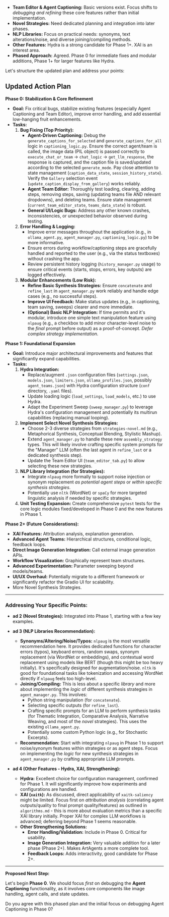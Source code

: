 *   **Team Editor & Agent Captioning:** Basic versions exist. Focus shifts to *debugging and refining* these core features rather than initial implementation.
*   **Novel Strategies:** Need dedicated planning and integration into later phases.
*   **NLP Libraries:** Focus on practical needs: synonyms, text alterations/noise, and diverse joining/compiling methods.
*   **Other Features:** Hydra is a strong candidate for Phase 1+. XAI is an interest area.
*   **Phased Approach:** Agreed. Phase 0 for immediate fixes and modular additions, Phase 1+ for larger features like Hydra.

Let's structure the updated plan and address your points:

## Updated Action Plan

**Phase 0: Stabilization & Core Refinement**

*   **Goal:** Fix critical bugs, stabilize existing features (especially Agent Captioning and Team Editor), improve error handling, and add essential low-hanging fruit enhancements.
*   **Tasks:**
    1.  **Bug Fixing (Top Priority):**
        *   **Agent-Driven Captioning:** Debug the `generate_captions_for_selected` and `generate_captions_for_all` logic in `captioning_logic.py`. Ensure the correct agent/team is called, the image data (PIL object) is passed correctly to `execute_chat_or_team` -> `chat_logic` -> `get_llm_response`, the response is captured, and the caption file is saved/updated according to the selected `generate_mode`. Pay close attention to state management (`caption_data_state`, `session_history_state`). Verify the `Gallery` selection event (`update_caption_display_from_gallery`) works reliably.
        *   **Agent Team Editor:** Thoroughly test loading, clearing, adding steps, removing steps, saving (updating teams file AND relevant dropdowns), and deleting teams. Ensure state management (`current_team_editor_state`, `teams_data_state`) is robust.
        *   **General UI/Logic Bugs:** Address any other known crashes, inconsistencies, or unexpected behavior observed during testing.
    2.  **Error Handling & Logging:**
        *   Improve error messages throughout the application (e.g., in `ollama_agent.py`, `agent_manager.py`, `captioning_logic.py`) to be more informative.
        *   Ensure errors during workflow/captioning steps are gracefully handled and reported to the user (e.g., via the status textboxes) without crashing the app.
        *   Review persistent history logging (`history_manager.py` usage) to ensure critical events (starts, stops, errors, key outputs) are logged effectively.
    3.  **Modular Enhancements (Low Risk):**
        *   **Refine Basic Synthesis Strategies:** Ensure `concatenate` and `refine_last` in `agent_manager.py` work reliably and handle edge cases (e.g., no successful steps).
        *   **Improve UI Feedback:** Make status updates (e.g., in captioning, team saving, sweeps) clearer and more immediate.
        *   **(Optional) Basic NLP Integration:** If time permits and it's modular, introduce one simple text manipulation feature using `nlpaug` (e.g., a checkbox to add minor character-level noise to the *final* prompt before output) as a proof-of-concept. *Defer complex strategy implementation.*

**Phase 1: Foundational Expansion**

*   **Goal:** Introduce major architectural improvements and features that significantly expand capabilities.
*   **Tasks:**
    1.  **Hydra Integration:**
        *   Replace/augment `.json` configuration files (`settings.json`, `models.json`, `limiters.json`, `ollama_profiles.json`, possibly `agent_teams.json`) with Hydra configuration structure (`conf` directory, `.yaml` files).
        *   Update loading logic (`load_settings`, `load_models`, etc.) to use Hydra.
        *   Adapt the Experiment Sweep (`sweep_manager.py`) to leverage Hydra's configuration management and potentially its multirun capabilities (replacing manual looping).
    2.  **Implement Select Novel Synthesis Strategies:**
        *   Choose 2-3 diverse strategies from `strategies-novel.md` (e.g., Metaphorical Synthesis, Conceptual Blending, Stylistic Mashup).
        *   Extend `agent_manager.py` to handle these new `assembly_strategy` types. This will likely involve crafting specific system prompts for the "Manager" LLM (often the last agent in `refine_last` or a dedicated synthesis step).
        *   Update the Team Editor UI (`team_editor_tab.py`) to allow selecting these new strategies.
    3.  **NLP Library Integration (for Strategies):**
        *   Integrate `nlpaug` more formally to support noise injection or synonym replacement *as potential agent steps* or *within specific synthesis strategies*.
        *   Potentially use `nltk` (WordNet) or `spaCy` for more targeted linguistic analysis if needed by specific strategies.
    4.  **Unit Testing Expansion:** Create comprehensive `pytest` tests for the core logic modules fixed/developed in Phase 0 and the new features in Phase 1.

**Phase 2+ (Future Considerations):**

*   **XAI Features:** Attribution analysis, explanation generation.
*   **Advanced Agent Teams:** Hierarchical structures, conditional logic, feedback loops.
*   **Direct Image Generation Integration:** Call external image generation APIs.
*   **Workflow Visualization:** Graphically represent team structures.
*   **Advanced Experimentation:** Parameter sweeping beyond models/teams.
*   **UI/UX Overhaul:** Potentially migrate to a different framework or significantly refactor the Gradio UI for scalability.
*   More Novel Synthesis Strategies.

---

### Addressing Your Specific Points:

*   **ad 2 (Novel Strategies):** Integrated into Phase 1, starting with a few key examples.
*   **ad 3 (NLP Libraries Recommendation):**
    *   **Synonyms/Altering/Noise/Typos:** `nlpaug` is the most versatile recommendation here. It provides dedicated functions for character errors (typos), keyboard errors, random swaps, synonym replacement (via WordNet or embeddings), and contextual word replacement using models like BERT (though this might be too heavy initially). It's specifically designed for augmentation/noise. `nltk` is good for foundational tasks like tokenization and accessing WordNet directly if `nlpaug` feels too high-level.
    *   **Joining/Compiling:** This is less about a specific *library* and more about implementing the *logic* of different synthesis strategies in `agent_manager.py`. This involves:
        *   Python string manipulation (for `concatenate`).
        *   Selecting specific outputs (for `refine_last`).
        *   Crafting specific prompts for an LLM to perform synthesis tasks (for Thematic Integration, Comparative Analysis, Narrative Weaving, and most of the *novel* strategies). This uses the existing `ollama_agent.py`.
        *   Potentially some custom Python logic (e.g., for Stochastic Excerpts).
    *   **Recommendation:** Start with integrating `nlpaug` in Phase 1 to support noise/synonym features within strategies or as agent steps. Focus on implementing the *logic* for new synthesis strategies in `agent_manager.py` by crafting appropriate LLM prompts.

*   **ad 4 (Other Features - Hydra, XAI, Strengthening):**
    *   **Hydra:** Excellent choice for configuration management, confirmed for Phase 1. It will significantly improve how experiments and configurations are handled.
    *   **XAI (`xaitk`):** As discussed, direct applicability of `xaitk-saliency` might be limited. Focus first on *attribution analysis* (correlating agent outputs/quality to final prompt quality/features) as outlined in `algorithms.md` - this is more about evaluation metrics than a specific XAI library initially. Proper XAI for complex LLM workflows is advanced; deferring beyond Phase 1 seems reasonable.
    *   **Other Strengthening Solutions:**
        *   **Error Handling/Validation:** Include in Phase 0. Critical for usability.
        *   **Image Generation Integration:** Very valuable addition for a later phase (Phase 2+). Makes ArtAgents a more complete tool.
        *   **Feedback Loops:** Adds interactivity, good candidate for Phase 2+.

---

**Proposed Next Step:**

Let's begin **Phase 0**. We should focus *first* on debugging the **Agent Captioning** functionality, as it involves core components like image handling, agent calls, and state updates.

Do you agree with this phased plan and the initial focus on debugging Agent Captioning in Phase 0?